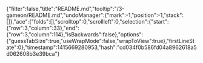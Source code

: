 {"filter":false,"title":"README.md","tooltip":"/3-gameon/README.md","undoManager":{"mark":-1,"position":-1,"stack":[]},"ace":{"folds":[],"scrolltop":0,"scrollleft":0,"selection":{"start":{"row":3,"column":33},"end":{"row":3,"column":114},"isBackwards":false},"options":{"guessTabSize":true,"useWrapMode":false,"wrapToView":true},"firstLineState":0},"timestamp":1415669280953,"hash":"cd034f0b586fd04a8962618a5d062608b3e39bca"}